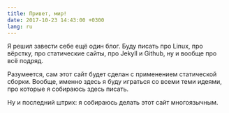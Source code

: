 ```yaml
---
title: Привет, мир!
date: 2017-10-23 14:43:00 +0300
lang: ru
---
```


Я решил завести себе ещё один блог. Буду писать про Linux, про вёрстку,
про статические сайты, про Jekyll и Github, ну и вообще про всё подряд.

Разумеется, сам этот сайт будет сделан с применением статической сборки.
Вообще, именно здесь я буду играться со всеми теми идеями, про которые
я собираюсь здесь писать.

Ну и последний штрих: я собираюсь делать этот сайт многоязычным.
